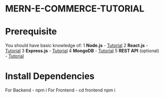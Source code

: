 # MERN-E-COMMERCE-TUTORIAL





# Prerequisite
You should have basic knowledge of:
1 **Node.js** - [Tutorial](https://youtu.be/BSO9C8Z-YV8)
2 **React.js** - [Tutorial](https://youtu.be/99kgUCIMboY)
3 **Express.js** - [Tutorial](https://youtu.be/teipbke8c4A)
4 **MongoDB** - [Tutorial](https://youtu.be/AYDP15SBbTo)
5 **REST API** (optional) - [Tutorial](https://youtu.be/AhCSfuG9Jxw)

 # Install Dependencies
  For Backend - npm i
  For Frontend - cd frontend  npm i

